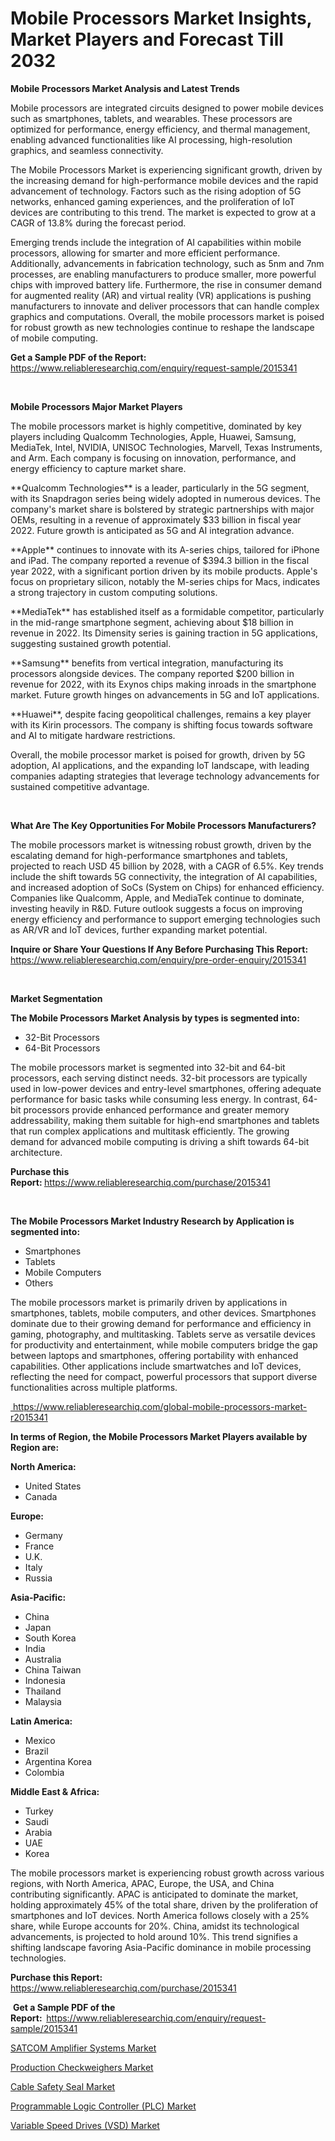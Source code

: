 <p><h1>Mobile Processors Market Insights, Market Players and Forecast Till 2032</h1></p><p><strong>Mobile Processors Market Analysis and Latest Trends</strong></p>
<p><p>Mobile processors are integrated circuits designed to power mobile devices such as smartphones, tablets, and wearables. These processors are optimized for performance, energy efficiency, and thermal management, enabling advanced functionalities like AI processing, high-resolution graphics, and seamless connectivity. </p><p>The Mobile Processors Market is experiencing significant growth, driven by the increasing demand for high-performance mobile devices and the rapid advancement of technology. Factors such as the rising adoption of 5G networks, enhanced gaming experiences, and the proliferation of IoT devices are contributing to this trend. The market is expected to grow at a CAGR of 13.8% during the forecast period.</p><p>Emerging trends include the integration of AI capabilities within mobile processors, allowing for smarter and more efficient performance. Additionally, advancements in fabrication technology, such as 5nm and 7nm processes, are enabling manufacturers to produce smaller, more powerful chips with improved battery life. Furthermore, the rise in consumer demand for augmented reality (AR) and virtual reality (VR) applications is pushing manufacturers to innovate and deliver processors that can handle complex graphics and computations. Overall, the mobile processors market is poised for robust growth as new technologies continue to reshape the landscape of mobile computing.</p></p>
<p><strong>Get a Sample PDF of the Report:&nbsp;</strong> <a href="https://www.reliableresearchiq.com/enquiry/request-sample/2015341?utm_campaign=3519&utm_medium=2&utm_source=Github&utm_content=ia&utm_term=29032025&utm_id=mobile-processors">https://www.reliableresearchiq.com/enquiry/request-sample/2015341</a></p>
<p>&nbsp;</p>
<p><strong>Mobile Processors Major Market Players</strong></p>
<p><p>The mobile processors market is highly competitive, dominated by key players including Qualcomm Technologies, Apple, Huawei, Samsung, MediaTek, Intel, NVIDIA, UNISOC Technologies, Marvell, Texas Instruments, and Arm. Each company is focusing on innovation, performance, and energy efficiency to capture market share.</p><p>**Qualcomm Technologies** is a leader, particularly in the 5G segment, with its Snapdragon series being widely adopted in numerous devices. The company's market share is bolstered by strategic partnerships with major OEMs, resulting in a revenue of approximately $33 billion in fiscal year 2022. Future growth is anticipated as 5G and AI integration advance.</p><p>**Apple** continues to innovate with its A-series chips, tailored for iPhone and iPad. The company reported a revenue of $394.3 billion in the fiscal year 2022, with a significant portion driven by its mobile products. Apple's focus on proprietary silicon, notably the M-series chips for Macs, indicates a strong trajectory in custom computing solutions.</p><p>**MediaTek** has established itself as a formidable competitor, particularly in the mid-range smartphone segment, achieving about $18 billion in revenue in 2022. Its Dimensity series is gaining traction in 5G applications, suggesting sustained growth potential.</p><p>**Samsung** benefits from vertical integration, manufacturing its processors alongside devices. The company reported $200 billion in revenue for 2022, with its Exynos chips making inroads in the smartphone market. Future growth hinges on advancements in 5G and IoT applications.</p><p>**Huawei**, despite facing geopolitical challenges, remains a key player with its Kirin processors. The company is shifting focus towards software and AI to mitigate hardware restrictions.</p><p>Overall, the mobile processor market is poised for growth, driven by 5G adoption, AI applications, and the expanding IoT landscape, with leading companies adapting strategies that leverage technology advancements for sustained competitive advantage.</p></p>
<p>&nbsp;</p>
<p><strong>What Are The Key Opportunities For Mobile Processors Manufacturers?</strong></p>
<p><p>The mobile processors market is witnessing robust growth, driven by the escalating demand for high-performance smartphones and tablets, projected to reach USD 45 billion by 2028, with a CAGR of 6.5%. Key trends include the shift towards 5G connectivity, the integration of AI capabilities, and increased adoption of SoCs (System on Chips) for enhanced efficiency. Companies like Qualcomm, Apple, and MediaTek continue to dominate, investing heavily in R&D. Future outlook suggests a focus on improving energy efficiency and performance to support emerging technologies such as AR/VR and IoT devices, further expanding market potential.</p></p>
<p><strong>Inquire or Share Your Questions If Any Before Purchasing This Report:</strong> <a href="https://www.reliableresearchiq.com/enquiry/pre-order-enquiry/2015341?utm_campaign=3519&utm_medium=2&utm_source=Github&utm_content=ia&utm_term=29032025&utm_id=mobile-processors">https://www.reliableresearchiq.com/enquiry/pre-order-enquiry/2015341</a></p>
<p>&nbsp;</p>
<p><strong>Market Segmentation</strong></p>
<p><strong>The Mobile Processors Market Analysis by types is segmented into:</strong></p>
<p><ul><li>32-Bit Processors</li><li>64-Bit Processors</li></ul></p>
<p><p>The mobile processors market is segmented into 32-bit and 64-bit processors, each serving distinct needs. 32-bit processors are typically used in low-power devices and entry-level smartphones, offering adequate performance for basic tasks while consuming less energy. In contrast, 64-bit processors provide enhanced performance and greater memory addressability, making them suitable for high-end smartphones and tablets that run complex applications and multitask efficiently. The growing demand for advanced mobile computing is driving a shift towards 64-bit architecture.</p></p>
<p><strong>Purchase this Report:&nbsp;</strong><a href="https://www.reliableresearchiq.com/purchase/2015341?utm_campaign=3519&utm_medium=2&utm_source=Github&utm_content=ia&utm_term=29032025&utm_id=mobile-processors">https://www.reliableresearchiq.com/purchase/2015341</a></p>
<p>&nbsp;</p>
<p><strong>The Mobile Processors Market Industry Research by Application is segmented into:</strong></p>
<p><ul><li>Smartphones</li><li>Tablets</li><li>Mobile Computers</li><li>Others</li></ul></p>
<p><p>The mobile processors market is primarily driven by applications in smartphones, tablets, mobile computers, and other devices. Smartphones dominate due to their growing demand for performance and efficiency in gaming, photography, and multitasking. Tablets serve as versatile devices for productivity and entertainment, while mobile computers bridge the gap between laptops and smartphones, offering portability with enhanced capabilities. Other applications include smartwatches and IoT devices, reflecting the need for compact, powerful processors that support diverse functionalities across multiple platforms.</p></p>
<p><a href="https://www.reliableresearchiq.com/global-mobile-processors-market-r2015341?utm_campaign=3519&utm_medium=2&utm_source=Github&utm_content=ia&utm_term=29032025&utm_id=mobile-processors">&nbsp;https://www.reliableresearchiq.com/global-mobile-processors-market-r2015341</a></p>
<p><strong>In terms of Region, the Mobile Processors Market Players available by Region are:</strong></p>
<p>
    <p> <strong> North America: </strong>
        <ul>
            <li>United States</li>
            <li>Canada</li>
        </ul>
        </p> 
    <p> <strong> Europe: </strong>
        <ul>
            <li>Germany</li>
            <li>France</li>
            <li>U.K.</li>
            <li>Italy</li>
            <li>Russia</li>
        </ul>
        </p> 
    <p> <strong> Asia-Pacific: </strong>
        <ul>
            <li>China</li>
            <li>Japan</li>
            <li>South Korea</li>
            <li>India</li>
            <li>Australia</li>
            <li>China Taiwan</li>
            <li>Indonesia</li>
            <li>Thailand</li>
            <li>Malaysia</li>
        </ul>
        </p> 
    <p> <strong> Latin America: </strong>
        <ul>
            <li>Mexico</li>
            <li>Brazil</li>
            <li>Argentina Korea</li>
            <li>Colombia</li>
        </ul>
        </p> 
    <p> <strong> Middle East & Africa: </strong>
        <ul>
            <li>Turkey</li>
            <li>Saudi</li>
            <li>Arabia</li>
            <li>UAE</li>
            <li>Korea</li>
        </ul>
    </p>
    </p>
<p><p>The mobile processors market is experiencing robust growth across various regions, with North America, APAC, Europe, the USA, and China contributing significantly. APAC is anticipated to dominate the market, holding approximately 45% of the total share, driven by the proliferation of smartphones and IoT devices. North America follows closely with a 25% share, while Europe accounts for 20%. China, amidst its technological advancements, is projected to hold around 10%. This trend signifies a shifting landscape favoring Asia-Pacific dominance in mobile processing technologies.</p></p>
<p><strong>Purchase this Report: </strong><a href="https://www.reliableresearchiq.com/purchase/2015341?utm_campaign=3519&utm_medium=2&utm_source=Github&utm_content=ia&utm_term=29032025&utm_id=mobile-processors">https://www.reliableresearchiq.com/purchase/2015341</a></p>
<p>&nbsp;<strong>Get a Sample PDF of the Report:&nbsp;&nbsp;</strong><a href="https://www.reliableresearchiq.com/enquiry/request-sample/2015341?utm_campaign=3519&utm_medium=2&utm_source=Github&utm_content=ia&utm_term=29032025&utm_id=mobile-processors">https://www.reliableresearchiq.com/enquiry/request-sample/2015341</a></p>
<p><strong></strong></p>
<p><p><a href="https://www.linkedin.com/pulse/comprehensive-analysis-satcom-amplifier-systems-market-from-2025-aha1f?utm_campaign=3519&utm_medium=2&utm_source=Github&utm_content=ia&utm_term=29032025&utm_id=mobile-processors">SATCOM Amplifier Systems Market</a></p><p><a href="https://www.linkedin.com/pulse/navigating-production-checkweighers-market-growth-6-p0sef?utm_campaign=3519&utm_medium=2&utm_source=Github&utm_content=ia&utm_term=29032025&utm_id=mobile-processors">Production Checkweighers Market</a></p><p><a href="https://www.linkedin.com/pulse/growth-forecast-cable-safety-seal-market-66-cagr-2025-2032-nufqf?utm_campaign=3519&utm_medium=2&utm_source=Github&utm_content=ia&utm_term=29032025&utm_id=mobile-processors">Cable Safety Seal Market</a></p><p><a href="https://www.linkedin.com/pulse/future-forecast-programmable-logic-controller-plc-market-size-cn1yf?utm_campaign=3519&utm_medium=2&utm_source=Github&utm_content=ia&utm_term=29032025&utm_id=mobile-processors">Programmable Logic Controller (PLC) Market</a></p><p><a href="https://www.linkedin.com/pulse/whats-next-variable-speed-drives-vsd-market-look-124-cagr-dyxpe?utm_campaign=3519&utm_medium=2&utm_source=Github&utm_content=ia&utm_term=29032025&utm_id=mobile-processors">Variable Speed Drives (VSD) Market</a></p></p>